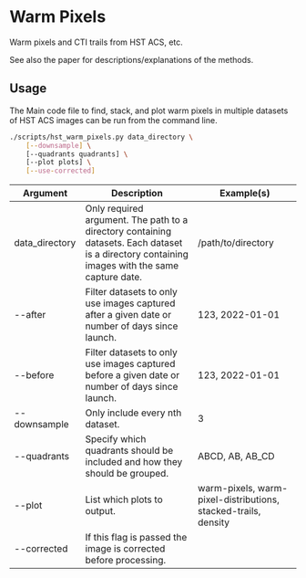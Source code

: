 Warm Pixels
===========

Warm pixels and CTI trails from HST ACS, etc.

See also the paper for descriptions/explanations of the methods.

Usage
-----

The Main code file to find, stack, and plot warm pixels in multiple datasets of HST ACS images can be run from the 
command line.

```bash
./scripts/hst_warm_pixels.py data_directory \
    [--downsample] \
    [--quadrants quadrants] \
    [--plot plots] \
    [--use-corrected]
```

|Argument|Description|Example(s)|
|--------|-----------|----------|
|data_directory| Only required argument. The path to a directory containing datasets. Each dataset is a directory containing images with the same capture date.|/path/to/directory|
|--after|Filter datasets to only use images captured after a given date or number of days since launch.|123, 2022-01-01|
|--before|Filter datasets to only use images captured before a given date or number of days since launch.|123, 2022-01-01|
|--downsample|Only include every nth dataset.|3|
|--quadrants|Specify which quadrants should be included and how they should be grouped.|ABCD, AB, AB_CD|
|--plot|List which plots to output.|warm-pixels, warm-pixel-distributions, stacked-trails, density|
|--corrected|If this flag is passed the image is corrected before processing.||
